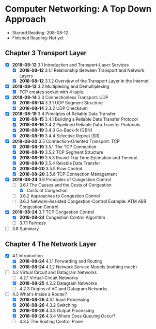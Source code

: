 # Computer Networking: A Top Down Approach

- Started Reading: 208-08-12
- Finished Reading: Not yet

## Chapter 3 Transport Layer

- [x] **2018-08-12** 3.1 Introduction and Transport-Layer Services
  - [x] **2018-08-12** 3.1.1 Relationship Between Transport and Network Layers
  - [x] **2018-08-12** 3.1.2 Overview of the Transport Layer in the Internet
- [x] **2018-08-12** 3.2 Multiplexing and Demultiplexing
  - [x] TCP creates socket with 4 tuple.
- [x] **2018-08-14** 3.3 Connectionless Transport: UDP
  - [x] **2018-08-14** 3.3.1 UDP Segment Structure
  - [x] **2018-08-14** 3.3.2 UDP Checksum
- [x] **2018-08-19** 3.4 Principles of Reliable Data Transfer
  - [x] **2018-08-15** 3.4.1 Building a Reliable Data Transfer Protocol
  - [x] **2018-08-16** 3.4.2 Pipelined Reliable Data Transfer Protocols
  - [x] **2018-08-19** 3.4.3 Go-Back-N (GBN) 
  - [x] **2018-08-19** 3.4.4 Selective Repeat (SR)
- [x] **2018-08-20** 3.5 Connection-Oriented Transport: TCP
  - [x] **2018-08-19** 3.5.1 The TCP Connection
  - [x] **2018-08-19** 3.5.2 TCP Segment Structure
  - [x] **2018-08-19** 3.5.3 Round-Trip Time Estimation and Timeout
  - [x] **2018-08-19** 3.5.4 Reliable Data Transfer
  - [x] **2018-08-20** 3.5.5 Flow Control
  - [x] **2018-08-20** 3.5.6 TCP Connection Management
- [x] **2018-08-24** 3.6 Principles of Congestion Control
  - [ ] 3.6.1 The Causes and the Costs of Congestion
    - [x] Costs of Congestion
  - [ ] 3.6.2 Approaches to Congestion Control
  - [ ] 3.6.3 Network-Assisted Congestion-Control Example: ATM ABR Congestion Control
- [x] **2018-08-24** 3.7 TCP Congestion Control
  - [x] **2018-08-24** Congestion Control Algorithm
  - [ ] 3.7.1 Fairness
- [ ] 3.8 Summary

## Chapter 4 The Network Layer

- [x] 4.1 Introduction
  - [x] **2018-08-24** 4.1.1 Forwarding and Routing
  - [x] **2018-08-24** 4.1.2 Network Service Models (nothing much)
- [ ] 4.2 Virtual Circuit and Datagram Networks
  - [ ] 4.2.1 Virtual-Circuit Networks
  - [x] **2018-08-25** 4.2.2 Datagram Networks
  - [ ] 4.2.3 Origins of VC and Datagram Networks
- [ ] 4.3 What's Inside a Router?
  - [x] **2018-08-26** 4.3.1 Input Processing
  - [x] **2018-08-26** 4.3.2 Switching
  - [x] **2018-08-26** 4.3.3 Output Processing
  - [x] **2018-08-26** 4.3.4 Where Does Queuing Occur?
  - [ ] 4.3.5 The Routing Control Plane
